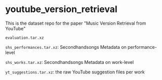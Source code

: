 # youtube_version_retrieval
This is the dataset repo for the paper "Music Version Retrieval from YouTube"

`evaluation.tar.xz`


`shs_performances.tar.xz`: Secondhandsongs Metadata on performance-level

`shs_works.tar.xz`: Secondhandsongs Metadata on work-level

`yt_suggestions.tar.xz`: the raw YouTube suggestion files per work
